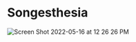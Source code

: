# Songesthesia
![Screen Shot 2022-05-16 at 12 26 26 PM](https://user-images.githubusercontent.com/98718555/168669274-3cc9c44d-d0b7-42c8-bd71-a2fe109b57f1.png)
